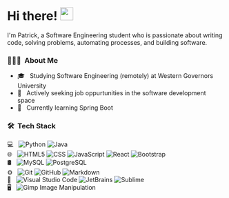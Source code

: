 # Hi there! <img src="https://raw.githubusercontent.com/MartinHeinz/MartinHeinz/master/wave.gif" width="30px" height="30px">

I'm Patrick, a Software Engineering student who is passionate about writing code, solving problems, automating processes, and building software.

<h3> 👨🏻‍💻 &nbsp;About Me </h3>

- 🎓 &nbsp; Studying Software Engineering (remotely) at Western Governors University
- 💼 &nbsp; Actively seeking job oppurtunities in the software development space
- 🌱 &nbsp; Currently learning Spring Boot

<h3> 🛠 &nbsp;Tech Stack</h3>

 💻 &nbsp;
  ![Python](https://img.shields.io/badge/-Python-758ECD?style=flat&logo=python)
  ![Java](https://img.shields.io/badge/-Java-4A90E2?style=flat&logo=java)
  <br/>
🌐 &nbsp;
  ![HTML5](https://img.shields.io/badge/-HTML5-E1A9FF?style=flat&logo=HTML5)
  ![CSS](https://img.shields.io/badge/-CSS-FFE8A3?style=flat&logo=CSS3&logoColor=1572B6)
  ![JavaScript](https://img.shields.io/badge/-JavaScript-A3FFC2?style=flat&logo=javascript)
  ![React](https://img.shields.io/badge/-React-FFA3E1?style=flat&logo=react)
  ![Bootstrap](https://img.shields.io/badge/-Bootstrap-A3CFFF?style=flat&logo=bootstrap&logoColor=563D7C)
  <br/>
🛢 &nbsp;
  ![MySQL](https://img.shields.io/badge/-MySQL-FFB0A3?style=flat&logo=mysql)
  ![PostgreSQL](https://img.shields.io/badge/-Postgresql-A3FFD8?style=flat&logo=postgresql)
  <br/>
⚙️ &nbsp;
  ![Git](https://img.shields.io/badge/-Git-FFA3A3?style=flat&logo=git)
  ![GitHub](https://img.shields.io/badge/-GitHub-C3A3FF?style=flat&logo=github)
  ![Markdown](https://img.shields.io/badge/-Markdown-A970FF?style=flat&logo=markdown)
  <br/>
🔧 &nbsp;
  ![Visual Studio Code](https://img.shields.io/badge/-Visual%20Studio%20Code-A3D8FF?style=flat&logo=visual-studio-code&logoColor=007ACC)
  ![JetBrains](https://img.shields.io/badge/-JetBrains-333333?style=flat&logo=jetbrains)
  ![Sublime](https://img.shields.io/badge/-Sublime%20Text%20Editor-A3A3FF?style=flat&logo=sublime-text-editor)
  <br/>
🖥 &nbsp;
  ![Gimp Image Manipulation](https://img.shields.io/badge/-Gimp-FFD8A3?style=flat&logo=gimp)

<br/>

<!-- | <a href="https://github.com/gitpk-0/github-readme-stats"><img align="center" src="https://github-readme-stats.vercel.app/api?username=gitpk-0&show_icons=true&include_all_commits=true&theme=buefy&hide_border=true" alt="Patrick's github stats" /></a> | <a href="https://github.com/gitpk-0/github-readme-stats"><img align="center" src="https://github-readme-stats.vercel.app/api/top-langs/?username=gitpk-0&layout=compact&theme=buefy&hide_border=true" /></a> |
| ------------- | ------------- |
-->
